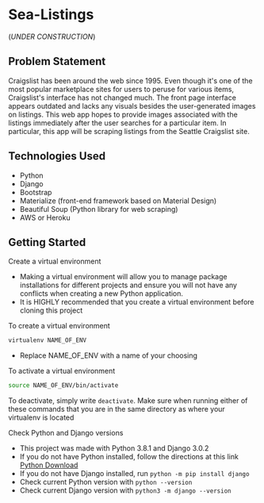 # Sea-Listings

(*UNDER CONSTRUCTION*)

## Problem Statement

Craigslist has been around the web since 1995. Even though it's one of the most popular marketplace sites for users to peruse for various items, Craigslist's interface has not changed much. The front page interface appears outdated and lacks any visuals besides the user-generated images on listings. This web app hopes to provide images associated with the listings immediately after the user searches for a particular item. In particular, this app will be scraping listings from the Seattle Craigslist site.


## Technologies Used

- Python
- Django
- Bootstrap
- Materialize (front-end framework based on Material Design)
- Beautiful Soup (Python library for web scraping)
- AWS or Heroku

## Getting Started

Create a virtual environment
- Making a virtual environment will allow you to manage package installations for different projects and ensure you will not have any conflicts when creating a new Python application.
- It is HIGHLY recommended that you create a virtual environment before cloning this project

To create a virtual environment 
```bash
virtualenv NAME_OF_ENV
``` 
- Replace NAME_OF_ENV with a name of your choosing

To activate a virtual environment 
```bash
source NAME_OF_ENV/bin/activate
```
To deactivate, simply write `deactivate`. Make sure when running either of these commands that you are in the same directory as where your virtualenv is located

Check Python and Django versions
- This project was made with Python 3.8.1 and Django 3.0.2
- If you do not have Python installed, follow the directions at this link [Python Download](https://www.python.org/downloads/release/python-381/)
- If you do not have Django installed, run `python -m pip install django`
- Check current Python version with `python --version`
- Check current Django version with `python3 -m django --version`
